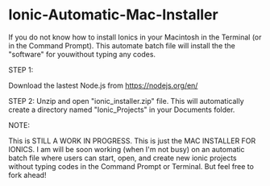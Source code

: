 # Ionic-Automatic-Mac-Installer

If you do not know how to install Ionics in your Macintosh in the Terminal (or in the Command Prompt). This automate batch file will install the the "software" for youwithout typing any codes.


STEP 1: 

Download the lastest Node.js from https://nodejs.org/en/

STEP 2: 
Unzip and open  "ionic_installer.zip" file. This will automatically create a directory named "Ionic_Projects" in your Documents folder.


NOTE: 

This is STILL A WORK IN PROGRESS. This is just the MAC INSTALLER FOR IONICS. I am will be soon working (when I'm not busy) on an automatic batch file where users can start, open, and create new ionic projects without typing codes in the Command Prompt or Terminal. But feel free to fork ahead! 

